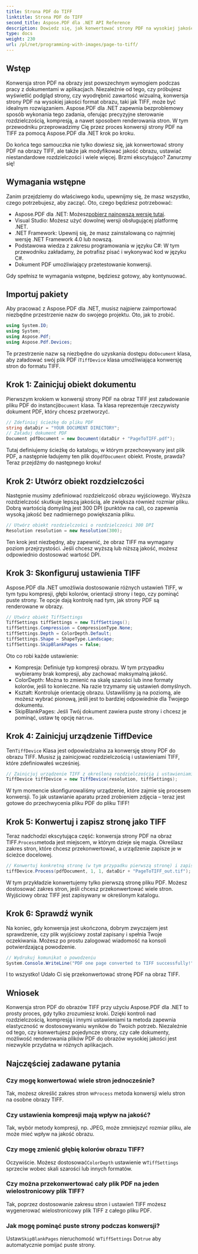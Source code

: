 ```yaml
---
title: Strona PDF do TIFF
linktitle: Strona PDF do TIFF
second_title: Aspose.PDF dla .NET API Reference
description: Dowiedz się, jak konwertować strony PDF na wysokiej jakości obrazy TIFF za pomocą Aspose.PDF dla .NET. Ten przewodnik krok po kroku obejmuje rozdzielczość, kompresję i wiele więcej.
type: docs
weight: 230
url: /pl/net/programming-with-images/page-to-tiff/
---
```

## Wstęp

Konwersja stron PDF na obrazy jest powszechnym wymogiem podczas pracy z dokumentami w aplikacjach. Niezależnie od tego, czy próbujesz wyświetlić podgląd strony, czy wyodrębnić zawartość wizualną, konwersja strony PDF na wysokiej jakości format obrazu, taki jak TIFF, może być idealnym rozwiązaniem. Aspose.PDF dla .NET zapewnia bezproblemowy sposób wykonania tego zadania, oferując precyzyjne sterowanie rozdzielczością, kompresją, a nawet sposobem renderowania stron. W tym przewodniku przeprowadzimy Cię przez proces konwersji strony PDF na TIFF za pomocą Aspose.PDF dla .NET krok po kroku.

Do końca tego samouczka nie tylko dowiesz się, jak konwertować strony PDF na obrazy TIFF, ale także jak modyfikować jakość obrazu, ustawiać niestandardowe rozdzielczości i wiele więcej. Brzmi ekscytująco? Zanurzmy się!

## Wymagania wstępne

Zanim przejdziemy do właściwego kodu, upewnijmy się, że masz wszystko, czego potrzebujesz, aby zacząć. Oto, czego będziesz potrzebować:

-  Aspose.PDF dla .NET: Możesz[pobierz najnowszą wersję tutaj](https://releases.aspose.com/pdf/net/).
- Visual Studio: Możesz użyć dowolnej wersji obsługującej platformę .NET.
- .NET Framework: Upewnij się, że masz zainstalowaną co najmniej wersję .NET Framework 4.0 lub nowszą.
- Podstawowa wiedza z zakresu programowania w języku C#: W tym przewodniku zakładamy, że potrafisz pisać i wykonywać kod w języku C#.
- Dokument PDF umożliwiający przetestowanie konwersji.

Gdy spełnisz te wymagania wstępne, będziesz gotowy, aby kontynuować.

## Importuj pakiety

Aby pracować z Aspose.PDF dla .NET, musisz najpierw zaimportować niezbędne przestrzenie nazw do swojego projektu. Oto, jak to zrobić.

```csharp
using System.IO;
using System;
using Aspose.Pdf;
using Aspose.Pdf.Devices;
```

 Te przestrzenie nazw są niezbędne do uzyskania dostępu do`Document` klasa, aby załadować swój plik PDF i`TiffDevice` klasa umożliwiająca konwersję stron do formatu TIFF.

## Krok 1: Zainicjuj obiekt dokumentu

 Pierwszym krokiem w konwersji strony PDF na obraz TIFF jest załadowanie pliku PDF do instancji`Document` klasa. Ta klasa reprezentuje rzeczywisty dokument PDF, który chcesz przetworzyć.

```csharp
// Zdefiniuj ścieżkę do pliku PDF
string dataDir = "YOUR DOCUMENT DIRECTORY";
// Załaduj dokument PDF
Document pdfDocument = new Document(dataDir + "PageToTIFF.pdf");
```

 Tutaj definiujemy ścieżkę do katalogu, w którym przechowywany jest plik PDF, a następnie ładujemy ten plik do`pdfDocument` obiekt. Proste, prawda? Teraz przejdźmy do następnego kroku!

## Krok 2: Utwórz obiekt rozdzielczości

Następnie musimy zdefiniować rozdzielczość obrazu wyjściowego. Wyższa rozdzielczość skutkuje lepszą jakością, ale zwiększa również rozmiar pliku. Dobrą wartością domyślną jest 300 DPI (punktów na cal), co zapewnia wysoką jakość bez nadmiernego powiększania pliku.

```csharp
// Utwórz obiekt rozdzielczości o rozdzielczości 300 DPI
Resolution resolution = new Resolution(300);
```

Ten krok jest niezbędny, aby zapewnić, że obraz TIFF ma wymagany poziom przejrzystości. Jeśli chcesz wyższą lub niższą jakość, możesz odpowiednio dostosować wartość DPI.

## Krok 3: Skonfiguruj ustawienia TIFF

Aspose.PDF dla .NET umożliwia dostosowanie różnych ustawień TIFF, w tym typu kompresji, głębi kolorów, orientacji strony i tego, czy pominąć puste strony. Te opcje dają kontrolę nad tym, jak strony PDF są renderowane w obrazy.

```csharp
// Utwórz obiekt TiffSettings
TiffSettings tiffSettings = new TiffSettings();
tiffSettings.Compression = CompressionType.None;
tiffSettings.Depth = ColorDepth.Default;
tiffSettings.Shape = ShapeType.Landscape;
tiffSettings.SkipBlankPages = false;
```

Oto co robi każde ustawienie:
- Kompresja: Definiuje typ kompresji obrazu. W tym przypadku wybieramy brak kompresji, aby zachować maksymalną jakość.
- ColorDepth: Można to zmienić na skalę szarości lub inne formaty kolorów, jeśli to konieczne. Na razie trzymamy się ustawień domyślnych.
- Kształt: Kontroluje orientację obrazu. Ustawiliśmy ją na poziomą, ale możesz wybrać pionową, jeśli jest to bardziej odpowiednie dla Twojego dokumentu.
-  SkipBlankPages: Jeśli Twój dokument zawiera puste strony i chcesz je pominąć, ustaw tę opcję na`true`.

## Krok 4: Zainicjuj urządzenie TiffDevice

 Ten`TiffDevice` Klasa jest odpowiedzialna za konwersję strony PDF do obrazu TIFF. Musisz ją zainicjować rozdzielczością i ustawieniami TIFF, które zdefiniowałeś wcześniej.

```csharp
// Zainicjuj urządzenie TIFF z określoną rozdzielczością i ustawieniami
TiffDevice tiffDevice = new TiffDevice(resolution, tiffSettings);
```

W tym momencie skonfigurowaliśmy urządzenie, które zajmie się procesem konwersji. To jak ustawianie aparatu przed zrobieniem zdjęcia – teraz jest gotowe do przechwycenia pliku PDF do pliku TIFF!

## Krok 5: Konwertuj i zapisz stronę jako TIFF

 Teraz nadchodzi ekscytująca część: konwersja strony PDF na obraz TIFF.`Process`metoda jest miejscem, w którym dzieje się magia. Określasz zakres stron, które chcesz przekonwertować, a urządzenie zapisze je w ścieżce docelowej.

```csharp
// Konwertuj konkretną stronę (w tym przypadku pierwszą stronę) i zapisz ją jako TIFF
tiffDevice.Process(pdfDocument, 1, 1, dataDir + "PageToTIFF_out.tif");
```

W tym przykładzie konwertujemy tylko pierwszą stronę pliku PDF. Możesz dostosować zakres stron, jeśli chcesz przekonwertować wiele stron. Wyjściowy obraz TIFF jest zapisywany w określonym katalogu.

## Krok 6: Sprawdź wynik

Na koniec, gdy konwersja jest ukończona, dobrym zwyczajem jest sprawdzenie, czy plik wyjściowy został zapisany i spełnia Twoje oczekiwania. Możesz po prostu zalogować wiadomość na konsoli potwierdzającą powodzenie.

```csharp
// Wydrukuj komunikat o powodzeniu
System.Console.WriteLine("PDF one page converted to TIFF successfully!");
```

I to wszystko! Udało Ci się przekonwertować stronę PDF na obraz TIFF.

## Wniosek

Konwersja stron PDF do obrazów TIFF przy użyciu Aspose.PDF dla .NET to prosty proces, gdy tylko zrozumiesz kroki. Dzięki kontroli nad rozdzielczością, kompresją i innymi ustawieniami ta metoda zapewnia elastyczność w dostosowywaniu wyników do Twoich potrzeb. Niezależnie od tego, czy konwertujesz pojedyncze strony, czy całe dokumenty, możliwość renderowania plików PDF do obrazów wysokiej jakości jest niezwykle przydatna w różnych aplikacjach.

## Najczęściej zadawane pytania

### Czy mogę konwertować wiele stron jednocześnie?
 Tak, możesz określić zakres stron w`Process` metoda konwersji wielu stron na osobne obrazy TIFF.

### Czy ustawienia kompresji mają wpływ na jakość?
Tak, wybór metody kompresji, np. JPEG, może zmniejszyć rozmiar pliku, ale może mieć wpływ na jakość obrazu.

### Czy mogę zmienić głębię kolorów obrazu TIFF?
 Oczywiście. Możesz dostosować`ColorDepth` ustawienie w`TiffSettings` sprzeciw wobec skali szarości lub innych formatów.

### Czy można przekonwertować cały plik PDF na jeden wielostronicowy plik TIFF?
Tak, poprzez dostosowanie zakresu stron i ustawień TIFF możesz wygenerować wielostronicowy plik TIFF z całego pliku PDF.

### Jak mogę pominąć puste strony podczas konwersji?
 Ustaw`SkipBlankPages` nieruchomość w`TiffSettings` Do`true` aby automatycznie pomijać puste strony.